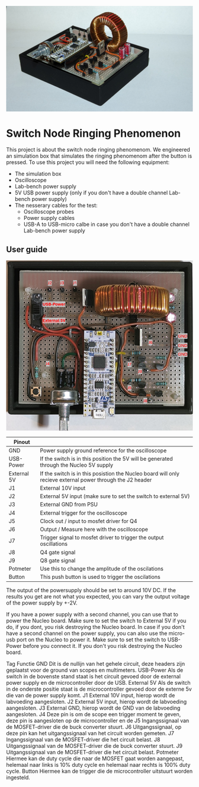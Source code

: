 ![alt text](https://github.com/S1146468/Project-Buck-Converter/blob/master/Product_Front_view.jpg "")

# Switch Node Ringing Phenomenon

This project is about the switch node ringing phenomenom. We engineered an simulation box that simulates the ringing phenomenom after the button is pressed. 
To use this project you will need the following equipment:
* The simulation box
* Oscilloscope
* Lab-bench power supply
* 5V USB power supply (only if you don't have a double channel Lab-bench power supply)
* The nesserary cables for the test:
    * Oscilloscope probes
    * Power supply cables
    * USB-A to USB-micro calbe in case you don't have a double channel Lab-bench power supply


## User guide

![alt text](https://github.com/S1146468/Project-Buck-Converter/blob/master/Product_Top_view.png "")

| Pinout            |               |
| ----------------- | ------------- | 
| GND	            | Power supply ground reference for the oscilloscope    |
| USB-Power	        | If the switch is in this position the 5V will be generated through the Nucleo 5V supply     |
| External 5V	    | If the switch is in this posistion the Nucleo board will only recieve external power through the J2 header     |
| J1                | External 10V input    |
| J2                | External 5V input (make sure to set the switch to external 5V)     |
| J3                | External GND from PSU     |
| J4                | External trigger for the oscilloscope     |
| J5                | Clock out / input to mosfet driver for Q4     |
| J6                | Output / Measure here with the oscilloscope     |
| J7                | Trigger signal to mosfet driver to trigger the output oscillations     |     
| J8                | Q4 gate signal     |
| J9                | Q8 gate signal     |
| Potmeter          | Use this to change the amplitude of the oscilations     |
| Button            | This push button is used to trigger the oscilations     |



The output of the powersupply should be set to around 10V DC. If the results you get are not what you expected, you can vary the output voltage of the power supply by +-2V.

If you have a power supply with a second channel, you can use that to power the Nucleo board. Make sure to set the switch to External 5V if you do, if you dont, you risk destroying the Nucleo board.
In case if you don't have a second channel on the power supply, you can also use the micro-usb port on the Nucleo to power it. Make sure to set the switch to USB-Power before you connect it. If you don't you risk destroying the Nucleo board.




Tag	Functie
GND	Dit is de nullijn van het gehele circuit, deze headers zijn geplaatst voor de ground van scopes en multimeters.
USB-Power	Als de switch in de bovenste stand staat is het circuit gevoed door de external power supply en de microcontroller door de USB.
External 5V	Als de switch in de onderste positie staat is de microcontroller gevoed door de externe 5v die van de power supply komt.
J1	External 10V input, hierop wordt de labvoeding aangesloten.
J2	External 5V input, hierop wordt de labvoeding aangesloten.
J3	External GND, hierop wordt de GND van de labvoeding aangesloten.
J4	Deze pin is om de scope een trigger moment te geven, deze pin is aangesloten op de microcontroller en de 
J5	Ingangssignaal van de MOSFET-driver die de buck converter stuurt.
J6	Uitgangssignaal, op deze pin kan het uitgangssignaal van het circuit worden gemeten.
J7	Ingangssignaal van de MOSFET-driver die het circuit belast.
J8	Uitgangssignaal van de MOSFET-driver die de buck converter stuurt.
J9	Uitgangssignaal van de MOSFET-driver die het circuit belast.
Potmeter	Hiermee kan de duty cycle die naar de MOSFET gaat worden aangepast, helemaal naar links is 10% duty cycle en helemaal naar rechts is 100% duty cycle.
Button	Hiermee kan de trigger die de microcontroller uitstuurt worden ingesteld.
